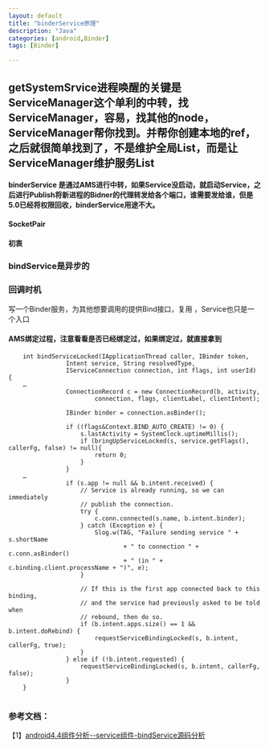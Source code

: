```yaml
---
layout: default
title: "binderService原理"
description: "Java"
categories: [android,Binder]
tags: [Binder]

---
```


## getSystemSrvice进程唤醒的关键是ServiceManager这个单利的中转，找ServiceManager，容易，找其他的node，ServiceManager帮你找到。并帮你创建本地的ref，之后就很简单找到了，不是维护全局List，而是让ServiceManager维护服务List

#### binderService 是通过AMS进行中转，如果Service没启动，就启动Service，之后进行Publish将新进程的Bidner的代理转发给各个端口，谁需要发给谁，但是5.0已经将权限回收，binderService用途不大。

#### SocketPair

#### 初衷

### bindService是异步的
### 回调时机

写一个Binder服务，为其他想要调用的提供Bind接口，复用 ，Service也只是一个入口

#### AMS绑定过程，注意看看是否已经绑定过，如果绑定过，就直接拿到

		
		int bindServiceLocked(IApplicationThread caller, IBinder token,
		            Intent service, String resolvedType,
		            IServiceConnection connection, int flags, int userId) {
		…
		            ConnectionRecord c = new ConnectionRecord(b, activity,
		                    connection, flags, clientLabel, clientIntent);
		 
		            IBinder binder = connection.asBinder();
		 
		            if ((flags&Context.BIND_AUTO_CREATE) != 0) {
		                s.lastActivity = SystemClock.uptimeMillis();
		                if (bringUpServiceLocked(s, service.getFlags(), callerFg, false) != null){
		                    return 0;
		                }
		            }
		…
		            if (s.app != null && b.intent.received) {
		                // Service is already running, so we can immediately
		                // publish the connection.
		                try {
		                    c.conn.connected(s.name, b.intent.binder);
		                } catch (Exception e) {
		                    Slog.w(TAG, "Failure sending service " + s.shortName
		                            + " to connection " + c.conn.asBinder()
		                            + " (in " + c.binding.client.processName + ")", e);
		                }
		 
		                // If this is the first app connected back to this binding,
		                // and the service had previously asked to be told when
		                // rebound, then do so.
		                if (b.intent.apps.size() == 1 && b.intent.doRebind) {
		                    requestServiceBindingLocked(s, b.intent, callerFg, true);
		                }
		            } else if (!b.intent.requested) {
		                requestServiceBindingLocked(s, b.intent, callerFg, false);
		            }
		}
		
### 参考文档：


【1】[android4.4组件分析--service组件-bindService源码分析](http://blog.csdn.net/xiashaohua/article/details/40424767)